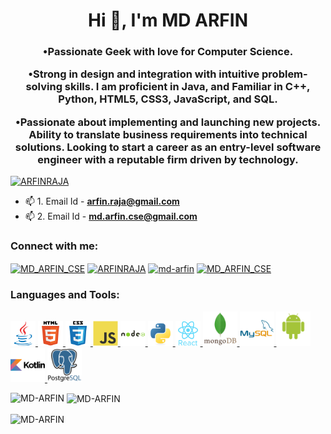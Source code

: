 <h1 align="center">Hi 👋, I'm MD ARFIN</h1>
<h3 align="center">•Passionate Geek with love for Computer Science.
  
 
  •Strong in design and integration with intuitive problem-solving skills. I am proficient in Java, and Familiar in C++, Python, HTML5, CSS3, JavaScript, and SQL. 
  
  •Passionate about implementing and launching new projects. Ability to translate business requirements into technical solutions. Looking to start a career as an          entry-level software engineer with a reputable firm driven by technology.</h3>


<p align="left"> <a href="https://twitter.com/@ArfinRaja" target="blank"><img src="https://img.shields.io/twitter/follow/ARFINRAJA?logo=twitter&style=for-the-badge" alt="ARFINRAJA" /></a> </p>

- 📫 1. Email Id - **arfin.raja@gmail.com**
- 📫 2. Email Id - **md.arfin.cse@gmail.com**
      
<!-- ### 📫 How to reach me
- 👥 LinkedIn [@md-arfin-cse](https://www.linkedin.com/in/md-arfin-cse/)
- 🐦 Twitter: [@arfinraja](https://twitter.com/arfinraja)
- 🐦 Github:  [@md-arfin](https://github.com/MD-ARFIN)
- 🐦 Facebook: [@md.arfin.50](https://facebook.com/MD-ARFIN)
- 🐦 Instagram: [@md_arfin_cse](https://github.com/MD-ARFIN)
 -->
<h3 align="left">Connect with me:</h3>
<p align="left">
<a href="https://www.linkedin.com/in/md-arfin-cse/" target="blank"><img align="center" src="https://raw.githubusercontent.com/rahuldkjain/github-profile-readme-generator/master/src/images/icons/Social/linked-in-alt.svg" alt="MD_ARFIN_CSE" height="30" width="40" /></a>
<a href="https://twitter.com/@ArfinRaja" target="blank"><img align="center" src="https://raw.githubusercontent.com/rahuldkjain/github-profile-readme-generator/master/src/images/icons/Social/twitter.svg" alt="ARFINRAJA" height="30" width="40" /></a>
<a href="https://www.github.com/md-arfin/" target="blank"><img align="center" src="https://raw.githubusercontent.com/rahuldkjain/github-profile-readme-generator/master/src/images/icons/Social/github.svg" alt="md-arfin" height="30" width="40" /></a>
<a href="https://www.instagram.com/md_arfin_cse/" target="blank"><img align="center" src="https://raw.githubusercontent.com/rahuldkjain/github-profile-readme-generator/master/src/images/icons/Social/instagram.svg" alt="MD_ARFIN_CSE" height="30" width="40" /></a>
</p>

<h3 align="left">Languages and Tools:</h3>
<p align="left"> <a href="https://www.java.com" target="_blank"> <img src="https://raw.githubusercontent.com/devicons/devicon/master/icons/java/java-original.svg" alt="java" width="40" height="40"/> </a> 
<a href="https://www.w3.org/html/" target="_blank"> <img src="https://raw.githubusercontent.com/devicons/devicon/master/icons/html5/html5-original-wordmark.svg" alt="html5" width="40" height="40"/> </a> 
<a href="https://www.w3schools.com/css/" target="_blank"> <img src="https://raw.githubusercontent.com/devicons/devicon/master/icons/css3/css3-original-wordmark.svg" alt="css3" width="40" height="40"/> </a> 
<a href="https://developer.mozilla.org/en-US/docs/Web/JavaScript" target="_blank"> <img src="https://raw.githubusercontent.com/devicons/devicon/master/icons/javascript/javascript-original.svg" alt="javascript" width="40" height="40"/> </a> <a href="https://nodejs.org" target="_blank"> <img src="https://raw.githubusercontent.com/devicons/devicon/master/icons/nodejs/nodejs-original-wordmark.svg" alt="nodejs" width="40" height="40"/> </a> <a href="https://www.python.org" target="_blank"> <img src="https://raw.githubusercontent.com/devicons/devicon/master/icons/python/python-original.svg" alt="python" width="40" height="40"/> </a> <a href="https://reactjs.org/" target="_blank"> <img src="https://raw.githubusercontent.com/devicons/devicon/master/icons/react/react-original-wordmark.svg" alt="react" width="40" height="40"/> </a>
<a href="https://www.mongodb.com/" target="_blank"> <img src="https://raw.githubusercontent.com/devicons/devicon/master/icons/mongodb/mongodb-original-wordmark.svg" alt="mongodb" width="55" height="55"/> </a> 
<a href="https://www.mysql.com/" target="_blank"> <img src="https://raw.githubusercontent.com/devicons/devicon/master/icons/mysql/mysql-original-wordmark.svg" alt="mysql" width="55" height="55"/> </a>  
<a href="https://developer.android.com/studio" target="_blank"> <img src="https://raw.githubusercontent.com/devicons/devicon/master/icons/android/android-original-wordmark.svg" alt="android" width="55" height="55"/> </a> 
<a href="https://kotlinlang.org/" target="_blank"> <img src="https://raw.githubusercontent.com/devicons/devicon/master/icons/kotlin/kotlin-original-wordmark.svg" alt="kotlin" width="55" height="55"/> </a> 
<a href="https://www.postgresql.org/" target="_blank"> <img src="https://raw.githubusercontent.com/devicons/devicon/master/icons/postgresql/postgresql-original-wordmark.svg" alt="postgresql" width="55" height="55"/> </a>
</p>

<p><img align="left" src="https://github-readme-stats.vercel.app/api/top-langs?username=MD-ARFIN&show_icons=true&locale=en&layout=compact" alt="MD-ARFIN" /></p>

<p>&nbsp;<img align="center" src="https://github-readme-stats.vercel.app/api?username=MD-ARFIN&show_icons=true&locale=en" alt="MD-ARFIN" /></p>

<p><img align="center" src="https://github-readme-streak-stats.herokuapp.com/?user=MD-ARFIN&" alt="MD-ARFIN" /></p>
